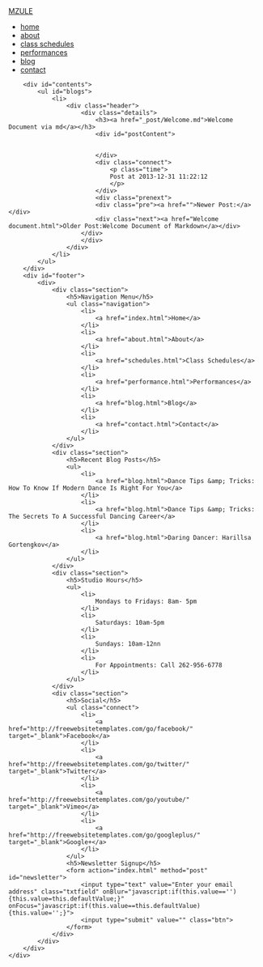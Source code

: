 <!DOCTYPE html>
<!-- Website template by freewebsitetemplates.com -->
<html>
<head>
	<meta charset="UTF-8">
	<title>Welcome Document via md</title>
	<link rel="stylesheet" href="../css/style.css" type="text/css">
</head>
<body>
	<div id="page">
		<div id="header">
			<div>
				<a href="../index.html" id="logo">MZULE</a>
				<ul id="navigation">
					<li>
						<a href="../index.html">home</a>
					</li>
					<li>
						<a href="../me.html">about</a>
					</li>
					<li>
						<a href="../schedules.html">class schedules</a>
					</li>
					<li>
						<a href="../performance.html">performances</a>
					</li>
					<li class="selected">
						<a href="../blog.html">blog</a>
					</li>
					<li>
						<a href="../contact.html">contact</a>
					</li>
				</ul>
			</div>
		</div>

		<div id="contents">
			<ul id="blogs">
				<li>
					<div class="header">
						<div class="details">
							<h3><a href="_post/Welcome.md">Welcome Document via md</a></h3>
							<div id="postContent">
							

							</div>
							<div class="connect">
								<p class="time">
								Post at 2013-12-31 11:22:12
								</p>
							</div>
							<div class="prenext">
							<div class="pre"><a href="">Newer Post:</a></div>
							<div class="next"><a href="Welcome document.html">Older Post:Welcome Document of Markdown</a></div>
						</div>
						</div>
					</div>
				</li>
			</ul>
		</div>
		<div id="footer">
			<div>
				<div class="section">
					<h5>Navigation Menu</h5>
					<ul class="navigation">
						<li>
							<a href="index.html">Home</a>
						</li>
						<li>
							<a href="about.html">About</a>
						</li>
						<li>
							<a href="schedules.html">Class Schedules</a>
						</li>
						<li>
							<a href="performance.html">Performances</a>
						</li>
						<li>
							<a href="blog.html">Blog</a>
						</li>
						<li>
							<a href="contact.html">Contact</a>
						</li>
					</ul>
				</div>
				<div class="section">
					<h5>Recent Blog Posts</h5>
					<ul>
						<li>
							<a href="blog.html">Dance Tips &amp; Tricks: How To Know If Modern Dance Is Right For You</a>
						</li>
						<li>
							<a href="blog.html">Dance Tips &amp; Tricks: The Secrets To A Successful Dancing Career</a>
						</li>
						<li>
							<a href="blog.html">Daring Dancer: Harillsa Gortengkov</a>
						</li>
					</ul>
				</div>
				<div class="section">
					<h5>Studio Hours</h5>
					<ul>
						<li>
							Mondays to Fridays: 8am- 5pm
						</li>
						<li>
							Saturdays: 10am-5pm
						</li>
						<li>
							Sundays: 10am-12nn
						</li>
						<li>
							For Appointments: Call 262-956-6778
						</li>
					</ul>
				</div>
				<div class="section">
					<h5>Social</h5>
					<ul class="connect">
						<li>
							<a href="http://freewebsitetemplates.com/go/facebook/" target="_blank">Facebook</a>
						</li>
						<li>
							<a href="http://freewebsitetemplates.com/go/twitter/" target="_blank">Twitter</a>
						</li>
						<li>
							<a href="http://freewebsitetemplates.com/go/youtube/" target="_blank">Vimeo</a>
						</li>
						<li>
							<a href="http://freewebsitetemplates.com/go/googleplus/" target="_blank">Google+</a>
						</li>
					</ul>
					<h5>Newsletter Signup</h5>
					<form action="index.html" method="post" id="newsletter">
						<input type="text" value="Enter your email address" class="txtfield" onBlur="javascript:if(this.value==''){this.value=this.defaultValue;}" onFocus="javascript:if(this.value==this.defaultValue){this.value='';}">
						<input type="submit" value="" class="btn">
					</form>
				</div>
			</div>
		</div>
	</div>
</body>
</html>

